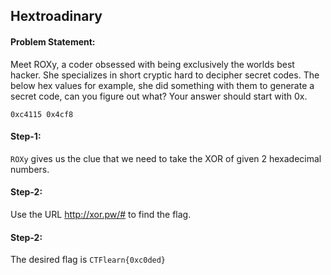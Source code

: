 <h2>Hextroadinary</h2>

<h4>Problem Statement:</h4>
<p>Meet ROXy, a coder obsessed with being exclusively the worlds best hacker. She specializes in short cryptic hard to decipher secret codes. The below hex values for example, she did something with them to generate a secret code, can you figure out what? Your answer should start with 0x.</p>
<code>0xc4115 0x4cf8</code>

<h4>Step-1:</h4>
<p><code>ROXy</code> gives us the clue that we need to take the XOR of given 2 hexadecimal numbers.</p>

<h4>Step-2:</h4>
<p>Use the URL <a href="http://xor.pw/#">http://xor.pw/#</a> to find the flag.
  
<h4>Step-2:</h4>
<p>The desired flag is <code>CTFlearn{0xc0ded}</code></p>
